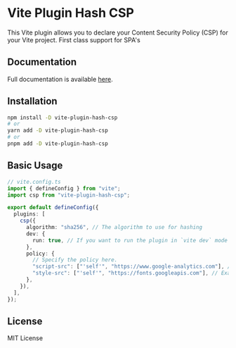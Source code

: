 # Vite Plugin Hash CSP

This Vite plugin allows you to declare your Content Security Policy (CSP) for your Vite project. First class support for SPA's

## Documentation

Full documentation is available [here](https://vite-csp.tsotne.co.uk).

## Installation

```bash
npm install -D vite-plugin-hash-csp
# or
yarn add -D vite-plugin-hash-csp
# or
pnpm add -D vite-plugin-hash-csp
```

## Basic Usage

```ts
// vite.config.ts
import { defineConfig } from "vite";
import csp from "vite-plugin-hash-csp";

export default defineConfig({
  plugins: [
    csp({
      algorithm: "sha256", // The algorithm to use for hashing
      dev: {
        run: true, // If you want to run the plugin in `vite dev` mode
      },
      policy: {
        // Specify the policy here.
        "script-src": ["'self'", "https://www.google-analytics.com"], // Example: Allow Google Analytics
        "style-src": ["'self'", "https://fonts.googleapis.com"], // Example: Allow Google Fonts
      },
    }),
  ],
});
```

## License

MIT License

